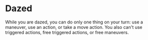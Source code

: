 # Dazed

While you are dazed, you can do only one thing on your turn: use a maneuver, use an action, or take a move action. You also can't use triggered actions, free triggered actions, or free maneuvers.
